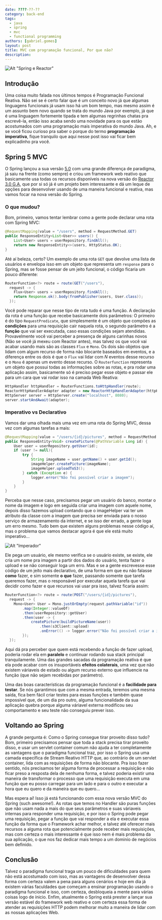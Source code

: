 ```yaml
---
date: ????-??-??
category: back-end
tags:
  - java
  - spring
  - mvc
  - functional programming
authors: [gabriel.gomes]
layout: post
title: MVC com programação funcional, Por que não?
description:
---
```


![Alt "Spring e Reactor"](../images/spring_reactor.png)

## Introdução

Uma coisa muito falada nos últimos tempos é Programação Funcional Reativa. Não sei se é certo falar que é um conceito novo já que algumas linguagens funcionais já usam isso há um bom tempo, mas mesmo assim é um assunto bem novo quando se trata do mundo Java por exemplo, já que é uma linguagem fortemente tipada e tem algumas regrinhas chatas pra escrevê-la, então isso acaba sendo uma novidade para os que estão acostumados com uma programação mais imperativa do mundo Java. Ah, e se você ficou curioso pra saber o porque do termo **programação imperativa**, fique tranquilo que aqui nesse post isso vai ficar bem explicadinho pra você.

## Spring 5 MVC

O Spring lançou a sua versão [5.0](https://spring.io/blog/2016/07/28/reactive-programming-with-spring-5-0-m1) com uma grande diferença de paradigma, já saiu na frente (como sempre) e criou um framework web reativo que basicamente usa todas os recursos disponíveis na nova versão do [Reactor 3.0 G.A](https://projectreactor.io/), que por si só já é um projeto bem interessante e dá um leque de opções para desenvolver usando de uma maneira funcional e reativa, mas vamos focar na nova versão do Spring.

### O que mudou?

Bom, primeiro, vamos tentar lembrar como a gente pode declarar uma rota com Spring MVC:

```java
@RequestMapping(value = "/users", method = RequestMethod.GET)
public ResponseEntity<List<User>> users() {
	List<User> users = userRepository.findAll();
	return new ResponseEntity<>(users, HttpStatus.OK);
}
```

Até aí beleza, certo? Um exemplo de uma rota `GET` que devolve uma lista de usuários e envelopa isso em um objeto que representa um `response` para o Spring, mas se fosse pensar de um jeito funcional, o código ficaria um pouco diferente:

```java
RouterFunction<?> route = route(GET("/users"),
  request -> {
    Flux<User> users = userRepository.findAll();
    return Response.ok().body(fromPublisher(users, User.class));
  });
```

Você pode reparar que nesse tipo de rota tudo é uma função. A declaração da rota é uma função que recebe basicamente dois parâmetros: O primeiro é do tipo `RequestPredicate`, que simplesmente é um objeto que compões as **condições** para uma requisição cair naquela rota, o segundo parâmetro é a **função** que vai ser executada, caso essas condições sejam atendidas.
Provavelmente você vai perceber a presença de alguns carinhas novos (Não se você já mexeu com Reactor antes), mas talvez os que você vai acabar usando mais são as classes `Flux` e `Mono`. Os dois são objetos que lidam com algum recurso de forma não blocante baseados em eventos, e a diferença entre os dois é que o `Flux` vai lidar com _N_ eventos desse recurso e o `Mono` é apenas um evento desse recurso. O `Routerfunction` representa um objeto que possui todas as informações sobre as rotas, e pra rodar uma aplicação assim, basicamente só é preciso pegar esse objeto e passar ele para um cara que vai rodar isso na camada Web Reativa:

```java
HttpHandler httpHandler = RouterFunctions.toHttpHandler(route);
ReactorHttpHandlerAdapter adapter = new ReactorHttpHandlerAdapter(httpHandler);
HttpServer server = HttpServer.create("localhost", 8080);
server.startAndAwait(adapter);
```

### Imperativo vs Declarativo

Vamos dar uma olhada mais uma vez em uma rota do Spring MVC, dessa vez com algumas tarefas a mais:

```java
@RequestMapping(value = "/users/{id}/pictures", method = RequestMethod.POST)
public ResponseEntity<Void> createPicture(@PathVariable Long id) {
	User user = userRepository.getUser(id);
	if (user != null){
		try {
			String imageName = user.getName() + user.getId();
			imageHelper.createPicture(imageName);
			imageHelper.uploadToS3();
		} catch (Exception e) {
			logger.error("Não foi possível criar a imagem");
		}
	}
}
```

Perceba que nesse caso, precisamos pegar um usuário do banco, montar o nome da imagem e logo em seguida criar uma imagem com aquele nome, depois disso fazemos upload contando que o imageHelper vai ter um atributo da classe com a imagem que precisa ser enviada para o nosso serviço de armazenamento da internet, e se isso der errado, a gente loga um erro mesmo. Tudo bem que existem alguns problemas nesse código aí, mas o problema que vamos destacar agora é que ele está muito imperativo...

![Alt "Imperador"](../images/imperador_kuzco.png)

Ele pega um usuário, ele mesmo verifica se o usuário existe, se existe, ele cria um nome pra imagem a partir dos dados do usuário, tenta fazer o upload e se não conseguir loga um erro. Mas e se a gente escrevesse esse código de um jeito mais declarativo, de uma forma em que eu não falasse **como** fazer, e sim somente **o que** fazer, passando somente que tarefa queremos fazer, mas o responsável por executar aquela tarefa que vai decidir como fazer e que recursos vai usar pra isso, talvez ficaria assim:

```java
RouterFunction<?> route = route(POST("/users/{id}/pictures"),
  request -> {
  	Mono<User> User = Mono.justOrEmpty(request.pathVariable("id"))
		.map(Integer::valueOf)
		.then(userRepository::getUser)
		.then(user -> {
			createPicture(buildPictureName(user))
				.then(s3Client::upload)
				.onError(() -> logger.error("Não foi possível criar a imagem"))
		});
  });
```

Aqui dá pra perceber que quem está recebendo a função de fazer upload, poderia rodar ela em **paralelo** e continuar rodando sua stack principal tranquilamente. Uma das grandes sacadas da programação reativa é que ela pode acabar com os insuportáveis **efeitos colaterais**, uma vez que não existem váriaveis de estado ou algum recurso externo que influencie na função (que não sejam recebidas por parâmetro).

Uma das boas características da programação funcional é a **facilidade para testar**. Se nós garantimos que com a mesma entrada, teremos uma mesma saída, fica bem fácil criar testes para essas funções e também quase impossível que, de um dia pro outro, alguma funcionalidade da sua aplicação quebra porque alguma váriavel externa modificou seu comportamento e seu teste não conseguiu prever isso.


## Voltando ao Spring

A grande pergunta é: Como o Spring consegue tirar proveito disso tudo? Bom, primeiro precisamos pensar que toda a stack precisa tirar proveito disso, e usar um servlet container comum não ajuda a ter completamente as vantagens que o paradigma funcional traz, por isso o Spring usa uma camada específica de Stream Reativo HTTP que, ao contrário de um servlet container, lida com as requisições de forma não blocante. Pra isso fazer sentido, nós precisamos ter alguma forma de processar a requisição e não ficar preso a resposta dela de nenhuma forma, e talvez poderia existir uma maneira de transformar o processo que uma requisição executa em uma função que eu posso carregar para um lado e para o outro e executar a hora que eu quero e da maneira que eu quero...

Mas espera aí! Isso já está funcionando com essa nova versão MVC do Spring (such awesome!). As rotas que temos no Handler são puras funções que não usam nada a mais do que seus parâmetros e suas váriaveis internas para responder uma requisição, e por isso o Spring pode pegar uma requisição, pegar a função que vai responder a ela e executar essa função da forma que o Framework achar melhor, e talvez até oferecer mais recursos a alguma rota que potencialmente pode receber mais requisições, mas com certeza o mais interessante é que isso nem é mais problema da sua aplicação, o que nos faz dedicar mais tempo a um dominío de negócios bem definido.

## Conclusão

Talvez o paradigma funcional traga um pouco de dificuldades para quem não está acostumado com isso, mas as vantagens de desenvolver dessa forma com certeza valem a pena para alguns cenários e hoje em dia já existem várias faculdades que começam a ensinar programação usando o paradigma funcional e isso, com certeza, desbloqueia a mente para várias coisas logo de ínicio. Enfim, atualmente o Spring está prester a lançar sua versão estável do framework web reativo e com certeza essa forma de atender as requisições HTTP podem melhorar muito a maneira de lidar com as nossas aplicações Web.
